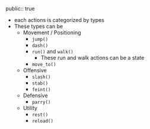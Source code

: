 public:: true

- each actions is categorized by types
- These types can be
	- Movement / Positioning
		- `jump()`
		- `dash()`
		- `run()` and `walk()`
			- These run and walk actions can be a state
		- `move_to()`
	- Offensive
		- `slash()`
		- `stab()`
		- `feint()`
	- Defensive
		- `parry()`
	- Utility
		- `rest()`
		- `reload()`
